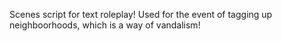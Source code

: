 Scenes script for text roleplay! Used for the event of tagging up neighboorhoods, which is a way of vandalism!
